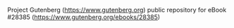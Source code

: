 Project Gutenberg (https://www.gutenberg.org) public repository for eBook #28385 (https://www.gutenberg.org/ebooks/28385)
